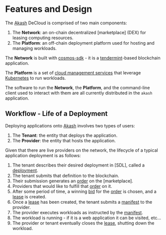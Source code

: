 # Features and Design

The [Akash](https://github.com/ovrclk/akash) DeCloud is comprised of two main components:

1. The **Network**: an on-chain decentralized \[marketplace\] \(DEX\) for leasing computing resources.
2. The **Platform**: an off-chain deployment platform used for hosting and managing workloads.

The **Network** is built with [cosmos-sdk](https://github.com/cosmos/cosmos-sdk) - it is a [tendermint](https://github.com/tendermint/tendermint)-based blockchain application.

The **Platform** is a set of [cloud management services](design.md#provider-services) that leverage [Kubernetes](https://kubernetes.io) to run workloads.

The software to run the **Network**, the **Platform**, and the command-line client used to interact with them are all currently distributed in the `akash` application.

## Workflow - Life of a Deployment

Deploying applications onto [Akash](https://github.com/ovrclk/akash) involves two types of users:

1. The **Tenant**: the entity that deploys the application.
2. The **Provider**: the entity that hosts the application.

Given that there are live providers on the network, the lifecycle of a typical application deployment is as follows:

1. The tenant describes their desired deployment in \[SDL\], called a [deployment](https://github.com/ovrclk/docs/tree/e639d67bcaeb4d8965a40621c0236710bfc79c5b/marketplace.md#deployment).
2. The tenant submits that definition to the blockchain.
3. Their submission generates an [order](https://github.com/ovrclk/docs/tree/e639d67bcaeb4d8965a40621c0236710bfc79c5b/marketplace.md#order) on the \[marketplace\].
4. Providers that would like to fulfill that [order](https://github.com/ovrclk/docs/tree/e639d67bcaeb4d8965a40621c0236710bfc79c5b/marketplace.md#bid) on it.
5. After some period of time, a winning [bid](https://github.com/ovrclk/docs/tree/e639d67bcaeb4d8965a40621c0236710bfc79c5b/marketplace.md#bid) for the [order](https://github.com/ovrclk/docs/tree/e639d67bcaeb4d8965a40621c0236710bfc79c5b/marketplace.md#order) is chosen, and a [lease](https://github.com/ovrclk/docs/tree/e639d67bcaeb4d8965a40621c0236710bfc79c5b/marketplace.md#lease) is created.
6. Once a [lease](https://github.com/ovrclk/docs/tree/e639d67bcaeb4d8965a40621c0236710bfc79c5b/marketplace.md#lease) has been created, the tenant submits a [manifest](https://github.com/ovrclk/docs/tree/e639d67bcaeb4d8965a40621c0236710bfc79c5b/provider-services.md#manifest) to the provider.
7. The provider executes workloads as instructed by the [manifest](https://github.com/ovrclk/docs/tree/e639d67bcaeb4d8965a40621c0236710bfc79c5b/provider-services.md#manifest).
8. The workload is running - if it is a web application it can be visited, etc...
9. The provider or tenant eventually closes the [lease](https://github.com/ovrclk/docs/tree/e639d67bcaeb4d8965a40621c0236710bfc79c5b/marketplace.md#lease), shutting down the workload.

